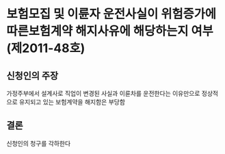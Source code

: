 # 보험모집 및 이륜자 운전사실이 위험증가에 따른보험계약 해지사유에 해당하는지 여부(제2011-48호)

## 신청인의 주장

가정주부에서 설계사로 직업이 변경된 사실과 이륜차를 운전한다는 이유만으로 정상적으로 유지되고 있는 보험계약을 해지함은 부당함


## 결론

신청인의 청구를 각하한다
